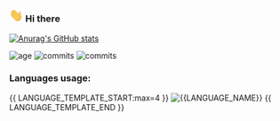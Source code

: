 ### <img src="https://raw.githubusercontent.com/REgorion/REgorion/main/wave.gif" width="25px"> Hi there 
[![Anurag's GitHub stats](https://github-readme-stats.vercel.app/api?username=REgorion)](https://github.com/anuraghazra/github-readme-stats&count_private=true)

![age](https://img.shields.io/static/v1?style=for-the-badge&label=Account%20age%3A&color=555&labelColor=%23ffd33d&message={{ACCOUNT_AGE:uri}}%20years)
![commits](https://img.shields.io/static/v1?style=for-the-badge&label=Total%20commits%3A&color=555&labelColor=%230366d6&message={{COMMITS}})
![commits](https://img.shields.io/static/v1?style=for-the-badge&label=Repositories%3A&color=555&labelColor=%236a737d&message={{REPOSITORIES}})


### Languages usage:
{{ LANGUAGE_TEMPLATE_START:max=4 }}
![{{LANGUAGE_NAME}}](https://img.shields.io/static/v1?style=flat&label={{LANGUAGE_NAME:uri}}&color=555&labelColor={{LANGUAGE_COLOR:uri}}&message={{LANGUAGE_PERCENT:uri}}%25)
{{ LANGUAGE_TEMPLATE_END }}
